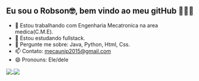 ## Eu sou o Robson🤓, bem vindo ao meu gitHub 👋👋👋
- 🔭 Estou trabalhando com Engenharia Mecatronica na area medica(C.M.E).
- 🌱 Estou estudando fullstack.
- 💬 Pergunte me sobre: Java, Python, Html, Css.
- 📫 Contato: mecaunip2015@gmail.com
- 😄 Pronouns: Ele/dele

<a href="https://github.com/EngNex)github-readme-stats">
  <img align="center" src="https://github-readme-stats.vercel.app/api/pin/?username=EngNex&repo=github-readme-stats&theme=buefy" />
</a>
<a href="https://github.com/EngNex/EngNex.github.io">
  <img align="center" src="https://github-readme-stats.vercel.app/api/pin/?username=EngNex&repo=EngNex.github.io&theme=buefy" />
</a>



